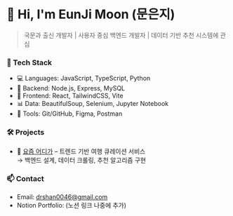 # 👋 Hi, I'm EunJi Moon (문은지)

> 국문과 출신 개발자 | 사용자 중심 백엔드 개발자 | 데이터 기반 추천 시스템에 관심

### 🔧 Tech Stack
- 💻 Languages: JavaScript, TypeScript, Python
- 🧩 Backend: Node.js, Express, MySQL
- 🎨 Frontend: React, TailwindCSS, Vite
- 📊 Data: BeautifulSoup, Selenium, Jupyter Notebook
- 🔗 Tools: Git/GitHub, Figma, Postman

### 🛠️ Projects
- 🔗 [요즘 어디가](https://github.com/rkdsan1013/smhrd-project) – 트렌드 기반 여행 큐레이션 서비스  
  → 백엔드 설계, 데이터 크롤링, 추천 알고리즘 구현

### 📫 Contact
- Email: drshan0046@gmail.com
- Notion Portfolio: (노션 링크 나중에 추가)
